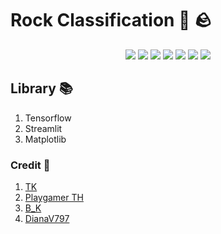 # Rock Classification 🧠 🪨

<div align=center>
    <img src="https://img.shields.io/badge/Colab-F9AB00?style=for-the-badge&logo=googlecolab&color=525252">
    <img src="https://img.shields.io/badge/Streamlit-FF4B4B?style=for-the-badge&logo=streamlit&logoColor=red&color=525252">
    <img src="https://img.shields.io/badge/Tensorflow-FF6F00?style=for-the-badge&logo=tensorflow&logoColor=yello&color=525252">
    <img src="https://img.shields.io/badge/Python-FFD43B?style=for-the-badge&logo=python&logoColor=blue">
    <img src="https://img.shields.io/badge/VSCode-0078D4?style=for-the-badge&logo=visual%20studio%20code&logoColor=white">
    <img src="https://img.shields.io/badge/json-5E5C5C?style=for-the-badge&logo=json&logoColor=yellow">
    <img src="https://img.shields.io/badge/Keras-D00000?style=for-the-badge&logo=Keras&logoColor=white">
</div>

<!-- |   ชื่อหิน  | จำนวนรูป  |
|:-------:|:-----------:|
|  Basalt |     376     |
|  Granite |     479     |
|  Marble |     329     |
|  Quartzite |     207     |
|  Sandstone |     362     |
|  Shale |     171     |
|  Slate |     347     |
|  Limestone |     174     |
|  Not Rock |     595     | -->

## Library 📚
1. Tensorflow
2. Streamlit
3. Matplotlib

### Credit 💾
1. [TK](https://github.com/TK17250)
2. [Playgamer TH](https://github.com/TK17250)
3. [B_K](https://github.com/l3oatkunGG)
4. [DianaV797](https://github.com/DianaV797)